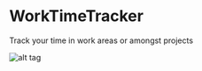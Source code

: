 # WorkTimeTracker

Track your time in work areas or amongst projects 

![alt tag](https://raw.githubusercontent.com/OceanAirdrop/WorkTimeTracker/tree/master/Screenshots/MainScreen.png)
